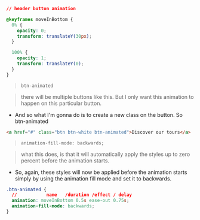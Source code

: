 ```css abstract/_animations.scss
// header button animation

@keyframes moveInBottom {
  0% {
    opacity: 0;
    transform: translateY(30px);
  }

  100% {
    opacity: 1;
    transform: translateY(0);
  }
}
```

> `btn-animated`

> there will be multiple buttons like this. But I only want this animation to happen on this particular button.

- And so what I'm gonna do is to create a new class on the button. So btn-animated

```html
<a href="#" class="btn btn-white btn-animated">Discover our tours</a>
```

> `animation-fill-mode: backwards;`

> what this does, is that it will automatically apply the styles up to zero percent before the animation starts.

- So, again, these styles will now be applied before the animation starts simply by using the animation fill mode and set it to backwards.

```css components/_button.scss
.btn-animated {
  //           name   /duration /effect / delay
  animation: moveInBottom 0.5s ease-out 0.75s;
  animation-fill-mode: backwards;
}
```
